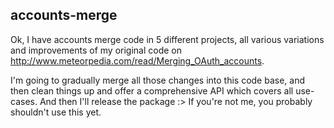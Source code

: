 ## accounts-merge

Ok, I have accounts merge code in 5 different projects, all various variations
and improvements of my original code on http://www.meteorpedia.com/read/Merging_OAuth_accounts.

I'm going to gradually merge all those changes into this code base, and then 
clean things up and offer a comprehensive API which covers all use-cases.  And then I'll release the package :>  If you're not me, you probably shouldn't use this yet.